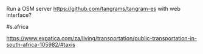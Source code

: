 
Run a OSM server https://github.com/tangrams/tangram-es with web interface?

#s.africa

https://www.expatica.com/za/living/transportation/public-transportation-in-south-africa-105982/#taxis
